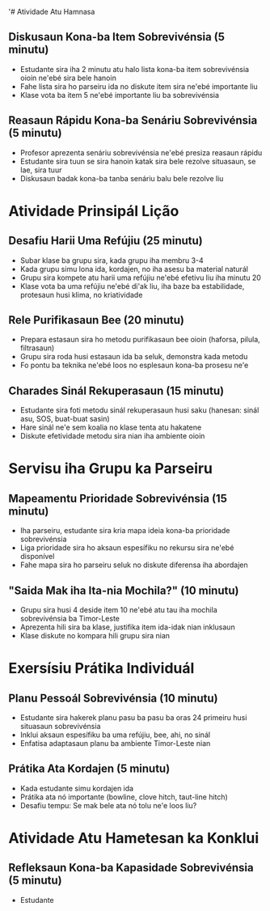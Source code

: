 '# Atividade Atu Hamnasa

## Diskusaun Kona-ba Item Sobrevivénsia (5 minutu)
- Estudante sira iha 2 minutu atu halo lista kona-ba item sobrevivénsia oioin ne'ebé sira bele hanoin
- Fahe lista sira ho parseiru ida no diskute item sira ne'ebé importante liu
- Klase vota ba item 5 ne'ebé importante liu ba sobrevivénsia

## Reasaun Rápidu Kona-ba Senáriu Sobrevivénsia (5 minutu)
- Profesor aprezenta senáriu sobrevivénsia ne'ebé presiza reasaun rápidu
- Estudante sira tuun se sira hanoin katak sira bele rezolve situasaun, se lae, sira tuur
- Diskusaun badak kona-ba tanba senáriu balu bele rezolve liu

# Atividade Prinsipál Lição

## Desafiu Harii Uma Refújiu (25 minutu)
- Subar klase ba grupu sira, kada grupu iha membru 3-4
- Kada grupu simu lona ida, kordajen, no iha asesu ba material naturál 
- Grupu sira kompete atu harii uma refújiu ne'ebé efetivu liu iha minutu 20
- Klase vota ba uma refújiu ne'ebé di'ak liu, iha baze ba estabilidade, protesaun husi klima, no kriatividade

## Rele Purifikasaun Bee (20 minutu)
- Prepara estasaun sira ho metodu purifikasaun bee oioin (haforsa, pilula, filtrasaun)
- Grupu sira roda husi estasaun ida ba seluk, demonstra kada metodu
- Fo pontu ba teknika ne'ebé loos no esplesaun kona-ba prosesu ne'e

## Charades Sinál Rekuperasaun (15 minutu)
- Estudante sira foti metodu sinál rekuperasaun husi saku (hanesan: sinál asu, SOS, buat-buat sasin)
- Hare sinál ne'e sem koalia no klase tenta atu hakatene
- Diskute efetividade metodu sira nian iha ambiente oioin

# Servisu iha Grupu ka Parseiru

## Mapeamentu Prioridade Sobrevivénsia (15 minutu)
- Iha parseiru, estudante sira kria mapa ideia kona-ba prioridade sobrevivénsia
- Liga prioridade sira ho aksaun espesífiku no rekursu sira ne'ebé disponível
- Fahe mapa sira ho parseiru seluk no diskute diferensa iha abordajen

## "Saida Mak iha Ita-nia Mochila?" (10 minutu)
- Grupu sira husi 4 deside item 10 ne'ebé atu tau iha mochila sobrevivénsia ba Timor-Leste
- Aprezenta hili sira ba klase, justifika item ida-idak nian inklusaun
- Klase diskute no kompara hili grupu sira nian

# Exersísiu Prátika Individuál

## Planu Pessoál Sobrevivénsia (10 minutu)
- Estudante sira hakerek planu pasu ba pasu ba oras 24 primeiru husi situasaun sobrevivénsia
- Inklui aksaun espesífiku ba uma refújiu, bee, ahi, no sinál
- Enfatisa adaptasaun planu ba ambiente Timor-Leste nian

## Prátika Ata Kordajen (5 minutu)
- Kada estudante simu kordajen ida
- Prátika ata nó importante (bowline, clove hitch, taut-line hitch)
- Desafiu tempu: Se mak bele ata nó tolu ne'e loos liu?

# Atividade Atu Hametesan ka Konklui 

## Refleksaun Kona-ba Kapasidade Sobrevivénsia (5 minutu)
- Estudante